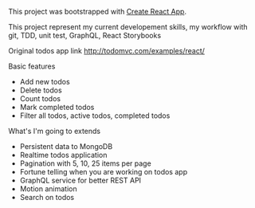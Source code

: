 This project was bootstrapped with [Create React App](https://github.com/facebookincubator/create-react-app).

This project represent my current developement skills, my workflow with git, TDD, unit test, GraphQL, React Storybooks

Original todos app link
http://todomvc.com/examples/react/

Basic features
- Add new todos
- Delete todos
- Count todos
- Mark completed todos
- Filter all todos, active todos, completed todos

What's I'm going to extends
- Persistent data to MongoDB
- Realtime todos application
- Pagination with 5, 10, 25 items per page
- Fortune telling when you are working on todos app
- GraphQL service for better REST API
- Motion animation
- Search on todos


